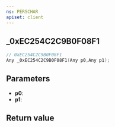 ```yaml
---
ns: PERSCHAR
apiset: client
---
```

## _0xEC254C2C9B0F08F1

```c
// 0xEC254C2C9B0F08F1
Any _0xEC254C2C9B0F08F1(Any p0,Any p1);
```


## Parameters
* **p0**:
* **p1**:

## Return value